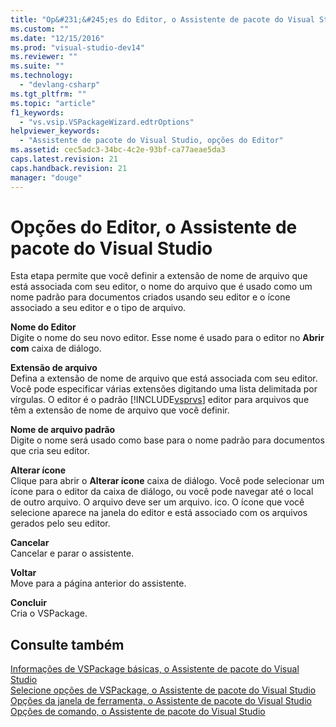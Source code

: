 ```yaml
---
title: "Op&#231;&#245;es do Editor, o Assistente de pacote do Visual Studio | Microsoft Docs"
ms.custom: ""
ms.date: "12/15/2016"
ms.prod: "visual-studio-dev14"
ms.reviewer: ""
ms.suite: ""
ms.technology: 
  - "devlang-csharp"
ms.tgt_pltfrm: ""
ms.topic: "article"
f1_keywords: 
  - "vs.vsip.VSPackageWizard.edtrOptions"
helpviewer_keywords: 
  - "Assistente de pacote do Visual Studio, opções do Editor"
ms.assetid: cec5adc3-34bc-4c2e-93bf-ca77aeae5da3
caps.latest.revision: 21
caps.handback.revision: 21
manager: "douge"
---
```

# Op&#231;&#245;es do Editor, o Assistente de pacote do Visual Studio
Esta etapa permite que você definir a extensão de nome de arquivo que está associada com seu editor, o nome do arquivo que é usado como um nome padrão para documentos criados usando seu editor e o ícone associado a seu editor e o tipo de arquivo.  
  
 **Nome do Editor**  
 Digite o nome do seu novo editor. Esse nome é usado para o editor no **Abrir com** caixa de diálogo.  
  
 **Extensão de arquivo**  
 Defina a extensão de nome de arquivo que está associada com seu editor. Você pode especificar várias extensões digitando uma lista delimitada por vírgulas. O editor é o padrão [!INCLUDE[vsprvs](../assembler/masm/includes/vsprvs_md.md)] editor para arquivos que têm a extensão de nome de arquivo que você definir.  
  
 **Nome de arquivo padrão**  
 Digite o nome será usado como base para o nome padrão para documentos que cria seu editor.  
  
 **Alterar ícone**  
 Clique para abrir o **Alterar ícone** caixa de diálogo. Você pode selecionar um ícone para o editor da caixa de diálogo, ou você pode navegar até o local de outro arquivo. O arquivo deve ser um arquivo. ico. O ícone que você selecione aparece na janela do editor e está associado com os arquivos gerados pelo seu editor.  
  
 **Cancelar**  
 Cancelar e parar o assistente.  
  
 **Voltar**  
 Move para a página anterior do assistente.  
  
 **Concluir**  
 Cria o VSPackage.  
  
## Consulte também  
 [Informações de VSPackage básicas, o Assistente de pacote do Visual Studio](../misc/basic-vspackage-information-visual-studio-package-wizard.md)   
 [Selecione opções de VSPackage, o Assistente de pacote do Visual Studio](../misc/select-vspackage-options-visual-studio-package-wizard.md)   
 [Opções da janela de ferramenta, o Assistente de pacote do Visual Studio](../misc/tool-window-options-visual-studio-package-wizard.md)   
 [Opções de comando, o Assistente de pacote do Visual Studio](../misc/command-options-visual-studio-package-wizard.md)